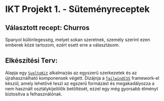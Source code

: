 # IKT Projekt 1. - Süteményreceptek

## Választott recept: Churros

  Spanyol különlegesség, melyet sokan szeretnek, személy szerint ezen emberek közé tartozom, ezért esett erre a választásom.

## Elkészítési Terv:
  Alapja egy [`SvelteKit`](https://kit.svelte.dev/) alkalmazás az egyszerű szerkezetek és az újrahasználható komponensek végett. Dizájnja a [`TailwindCSS`](https://tailwindcss.com/) framework-el készül, amely lehetővé teszi az egszerű formázást és megakadályozza a nem használt osztálykijelölők betöltését, ezzel egy még gyorsabb élményt biztosítva a felhasználónak.
